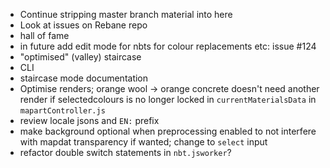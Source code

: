 - Continue stripping master branch material into here
- Look at issues on Rebane repo
- hall of fame
- in future add edit mode for nbts for colour replacements etc: issue #124
- "optimised" (valley) staircase
- CLI
- staircase mode documentation
- Optimise renders; orange wool -> orange concrete doesn't need another render if selectedcolours is no longer locked in `currentMaterialsData` in `mapartController.js`
- review locale jsons and `EN:` prefix
- make background optional when preprocessing enabled to not interfere with mapdat transparency if wanted; change to `select` input
- refactor double switch statements in `nbt.jsworker`?
